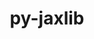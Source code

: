 ---
title: "py-jaxlib"
layout: cache
categories: [package, develop-2024-02-25]
meta: {"versions": ["0.4.3"], "compilers": ["gcc@=11.4.0", "gcc@=9.4.0"], "oss": ["ubuntu20.04", "ubuntu22.04"], "platforms": ["linux"], "targets": ["neoverse_v1", "neoverse_v2", "ppc64le", "x86_64_v3"], "stacks": ["e4s", "e4s-neoverse-v2", "e4s-neoverse_v1", "e4s-power", "ml-linux-x86_64-cpu", "ml-linux-x86_64-cuda", "ml-linux-x86_64-rocm", "root"], "num_specs": 6, "num_specs_by_stack": {"root": 6, "e4s-neoverse_v1": 1, "e4s-power": 1, "e4s": 1, "e4s-neoverse-v2": 1, "ml-linux-x86_64-cuda": 1, "ml-linux-x86_64-cpu": 1, "ml-linux-x86_64-rocm": 1}}
spec_details: [{"hash": "cdhtb3e44n5u2ux4bnzdegoobv4p2wee", "compiler": "gcc@=11.4.0", "versions": ["0.4.3"], "os": "ubuntu20.04", "platform": "linux", "target": "neoverse_v1", "variants": ["build_system=python_pip", "~cuda"], "stacks": ["root", "e4s-neoverse_v1"], "size": "-", "tarball": "https://binaries.spack.io/releases/develop-2024-02-25/build_cache/linux-ubuntu20.04-neoverse_v1/gcc-11.4.0/py-jaxlib-0.4.3/linux-ubuntu20.04-neoverse_v1-gcc-11.4.0-py-jaxlib-0.4.3-cdhtb3e44n5u2ux4bnzdegoobv4p2wee.spack"}, {"hash": "wx72ti6pjnygdh2pku2hfuuj6oneqjsi", "compiler": "gcc@=9.4.0", "versions": ["0.4.3"], "os": "ubuntu20.04", "platform": "linux", "target": "ppc64le", "variants": ["build_system=python_pip", "+cuda", "cuda_arch=70"], "stacks": ["e4s-power", "root"], "size": "-", "tarball": "https://binaries.spack.io/releases/develop-2024-02-25/build_cache/linux-ubuntu20.04-ppc64le/gcc-9.4.0/py-jaxlib-0.4.3/linux-ubuntu20.04-ppc64le-gcc-9.4.0-py-jaxlib-0.4.3-wx72ti6pjnygdh2pku2hfuuj6oneqjsi.spack"}, {"hash": "jxzmesd7beej4dwzcbfumrqk2mc5oltj", "compiler": "gcc@=11.4.0", "versions": ["0.4.3"], "os": "ubuntu20.04", "platform": "linux", "target": "x86_64_v3", "variants": ["build_system=python_pip", "~cuda"], "stacks": ["root", "e4s"], "size": "-", "tarball": "https://binaries.spack.io/releases/develop-2024-02-25/build_cache/linux-ubuntu20.04-x86_64_v3/gcc-11.4.0/py-jaxlib-0.4.3/linux-ubuntu20.04-x86_64_v3-gcc-11.4.0-py-jaxlib-0.4.3-jxzmesd7beej4dwzcbfumrqk2mc5oltj.spack"}, {"hash": "xtogtxp4q3k2nie2m4xkr4cfweecq3l4", "compiler": "gcc@=11.4.0", "versions": ["0.4.3"], "os": "ubuntu22.04", "platform": "linux", "target": "neoverse_v2", "variants": ["build_system=python_pip", "~cuda"], "stacks": ["root", "e4s-neoverse-v2"], "size": "-", "tarball": "https://binaries.spack.io/releases/develop-2024-02-25/build_cache/linux-ubuntu22.04-neoverse_v2/gcc-11.4.0/py-jaxlib-0.4.3/linux-ubuntu22.04-neoverse_v2-gcc-11.4.0-py-jaxlib-0.4.3-xtogtxp4q3k2nie2m4xkr4cfweecq3l4.spack"}, {"hash": "el7oabe6el43emshjx3two7b3ac66yoq", "compiler": "gcc@=11.4.0", "versions": ["0.4.3"], "os": "ubuntu22.04", "platform": "linux", "target": "x86_64_v3", "variants": ["build_system=python_pip", "+cuda", "cuda_arch=80"], "stacks": ["ml-linux-x86_64-cuda", "root"], "size": "-", "tarball": "https://binaries.spack.io/releases/develop-2024-02-25/build_cache/linux-ubuntu22.04-x86_64_v3/gcc-11.4.0/py-jaxlib-0.4.3/linux-ubuntu22.04-x86_64_v3-gcc-11.4.0-py-jaxlib-0.4.3-el7oabe6el43emshjx3two7b3ac66yoq.spack"}, {"hash": "yftehzf7a3mggyocnvqhwabxq5uqargw", "compiler": "gcc@=11.4.0", "versions": ["0.4.3"], "os": "ubuntu22.04", "platform": "linux", "target": "x86_64_v3", "variants": ["build_system=python_pip", "~cuda"], "stacks": ["root", "ml-linux-x86_64-cpu", "ml-linux-x86_64-rocm"], "size": "-", "tarball": "https://binaries.spack.io/releases/develop-2024-02-25/build_cache/linux-ubuntu22.04-x86_64_v3/gcc-11.4.0/py-jaxlib-0.4.3/linux-ubuntu22.04-x86_64_v3-gcc-11.4.0-py-jaxlib-0.4.3-yftehzf7a3mggyocnvqhwabxq5uqargw.spack"}]
---